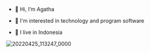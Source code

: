 - 👋 Hi, I’m Agatha

- 👀 I'm interested in technology and program software

- 🌱 I live in Indonesia

![20220425_113247_0000](https://user-images.githubusercontent.com/88697142/165021862-158e1e10-e3d1-42a6-8a1f-b7afe78f831e.png)






 



